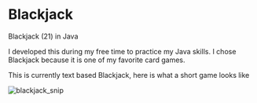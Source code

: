 # Blackjack
Blackjack (21) in Java

I developed this during my free time to practice my Java skills. I chose Blackjack because it is one of my favorite card games.

This is currently text based Blackjack, here is what a short game looks like

![blackjack_snip](https://user-images.githubusercontent.com/72853815/150275667-a2740b7b-9390-4040-9055-402f1a129ad8.PNG)
